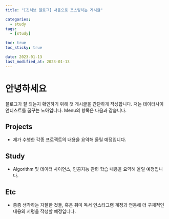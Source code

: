 ```yaml
---
title: "[깃허브 블로그] 처음으로 포스팅하는 게시글"

categories:
  - study
tags:
  - [study]

toc: true
toc_sticky: true

date: 2023-01-13
last_modified_at: 2023-01-13
---
```

# 안녕하세요
블로그가 잘 되는지 확인하기 위해 첫 게시글을 간단하게 작성합니다.
저는 데이터사이언티스트를 꿈꾸는 노아입니다.
Menu의 항목은 다음과 같습니다.
## Projects
* 제가 수행한 각종 프로젝트의 내용을 요약해 올릴 예정입니다.
## Study
* Algorithm 및 데이터 사이언스, 인공지능 관련 학습 내용을 요약해 올릴 예정입니다.
## Etc
* 종종 생각하는 자잘한 것들, 혹은 취미 독서 인스타그램 계정과 연동해 더 구체적인 내용의 서평을 작성할 예정입니다.